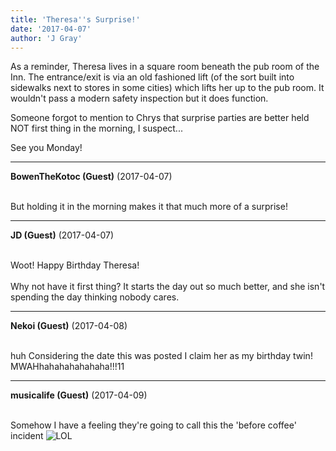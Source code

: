 ```yaml
---
title: 'Theresa''s Surprise!'
date: '2017-04-07'
author: 'J Gray'
---
```


<p>As a reminder, Theresa lives in a square room beneath the pub room of the Inn. The entrance/exit is via an old fashioned lift (of the sort built into sidewalks next to stores in some cities) which lifts her up to the pub room. It wouldn't pass a modern safety inspection but it does function.</p><p>Someone forgot to mention to Chrys that surprise parties are better held NOT first thing in the morning, I suspect...</p><p>See you Monday!</p>

---
**BowenTheKotoc (Guest)** (2017-04-07)

<br> But holding it in the morning makes it that much more of a surprise!

---
**JD (Guest)** (2017-04-07)

<br> Woot! Happy Birthday Theresa!<br><br>Why not have it first thing? It starts the day out so much better, and she isn't spending the day thinking nobody cares.<br>

---
**Nekoi (Guest)** (2017-04-08)

<br> huh Considering the date this was posted I claim her as my birthday twin! MWAHhahahahahahaha!!!11

---
**musicalife (Guest)** (2017-04-09)

<br> Somehow I have a feeling they're going to call this the 'before coffee' incident <img src="/smilies/laugh.gif" alt="LOL" border="0">

